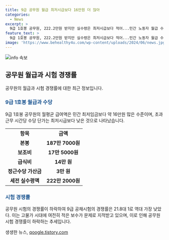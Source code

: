 ```yaml
---
title: 9급 공무원 월급 최저시급보다 16만원 더 많아
categories:
  - News
excerpt: >
  9급 1호봉 공무원, 222.2만원 받지만 실수령은 최저시급보다 적어...민간 노동자 월급 수준   9급 공무원의 월평균 급여액은 222만 2000원이지만, 세금을 감안하면 실수령액은 206만 740원 수준이다. 이는 최저시급을 받는 민간인 노동자의 월급보다도 16만 1260원 높다. 또한, 올해 9급 공채시험의 경쟁률은 21.8대 1로 역대 최저치를 기록하며, 공무원노조는 정부에 공무원 임금 인상을 요구하고 있다.
feature_text: >
  9급 1호봉 공무원, 222.2만원 받지만 실수령은 최저시급보다 적어...민간 노동자 월급 수준   9급 공무원의 월평균 급여액은 222만 2000원이지만, 세금을 감안하면 실수령액은 206만 740원 수준이다. 이는 최저시급을 받는 민간인 노동자의 월급보다도 16만 1260원 높다. 또한, 올해 9급 공채시험의 경쟁률은 21.8대 1로 역대 최저치를 기록하며, 공무원노조는 정부에 공무원 임금 인상을 요구하고 있다.
image: 'https://www.behealthy4u.com/wp-content/uploads/2024/06/news.jpg'
---
```


<p><img src="https://www.behealthy4u.com/wp-content/uploads/2024/06/news.jpg" alt="info 속보" /></p>

<h2 data-ke-size="size26">공무원 월급과 시험 경쟁률</h2>

<p data-ke-size="size16">공무원의 월급과 시험 경쟁률에 대한 최근 정보입니다.</p>

<h3><b><span style="color: #1a5490;">9급 1호봉 월급과 수당</span></b></h3>

<p data-ke-size="size16">9급 1호봉 공무원의 월평균 급여액은 민간 최저임금보다 약 16만원 많은 수준이며, 초과근무 시간당 수당 단가는 최저시급보다 낮은 것으로 나타났습니다.</p>

<table>
  <tr>
    <td style="text-align: center; height: 17px;"><b>항목</b></td>
    <td style="text-align: center; height: 17px;"><b>금액</b></td>
  </tr>
  <tr>
    <td style="text-align: center; height: 17px;"><b>본봉</b></td>
    <td style="text-align: center; height: 17px;"><b>187만 7000원</b></td>
  </tr>
  <tr>
    <td style="text-align: center; height: 17px;"><b>보조비</b></td>
    <td style="text-align: center; height: 17px;"><b>17만 5000원</b></td>
  </tr>
  <tr>
    <td style="text-align: center; height: 17px;"><b>급식비</b></td>
    <td style="text-align: center; height: 17px;"><b>14만 원</b></td>
  </tr>
  <tr>
    <td style="text-align: center; height: 17px;"><b>정근수당 가산금</b></td>
    <td style="text-align: center; height: 17px;"><b>3만 원</b></td>
  </tr>
  <tr>
    <td style="text-align: center; height: 17px;"><b>세전 실수령액</b></td>
    <td style="text-align: center; height: 17px;"><b>222만 2000원</b></td>
  </tr>
</table>

<h3><b><span style="color: #1a5490;">시험 경쟁률</span></b></h3>

<p data-ke-size="size16">공무원 시험의 경쟁률이 하락하여 9급 공채시험의 경쟁률은 21.8대 1로 역대 가장 낮았다. 이는 고물가 시대에 여전히 적은 보수가 문제로 지적받고 있으며, 이로 인해 공무원 시험 경쟁률이 하락하는 추세입니다.</p>
생생한 뉴스, <a href="https://qoogle.tistory.com" rel="dofollow">qoogle.tistory.com</a>


